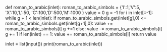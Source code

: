 def roman_to_arabic(inlet): 
    roman_to_arabic_simbols = {'I':1,'V':5, 
              'X':10,'L':50, 
              'C':100,'D':500,'M':1000 
              } 
    value = 0 
    g = -1 
    for i in inlet[::-1]: 
        while g + 1 < len(inlet): 
            if roman_to_arabic_simbols.get(inlet[g],0) <= roman_to_arabic_simbols.get(inlet[g+1],0): 
                value += roman_to_arabic_simbols[i] 
                g +=1 
            else: 
                value -= roman_to_arabic_simbols[i] 
                g += 1 
        if len(inlet) == 1: 
            value += roman_to_arabic_simbols[i] 
    return value 
 
 
inlet = list(input()) 
print(roman_to_arabic(inlet))
